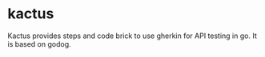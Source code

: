 # kactus
Kactus provides steps and code brick to use gherkin for API testing in go. It is based on godog.
